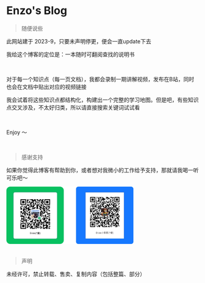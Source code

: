 # Enzo's Blog



>  随便说些

此网站建于 2023-9，只要未声明停更，便会一直update下去

我给这个博客的定位是：一本随时可翻阅查找的说明书

<br />

对于每一个知识点（每一页文档），我都会录制一期讲解视频，发布在B站，同时也会在文档中贴出对应的视频链接

我会试着将这些知识点都结构化，构建出一个完整的学习地图。但是吧，有些知识点交叉涉及，不太好归类，所以请直接搜索关键词试试看

<br />

Enjoy ～

<br />

> 感谢支持

如果你觉得此博客有帮助到你，或者想对我微小的工作给予支持，那就请我喝一听可乐吧～



<img src="_media/pay.jpg" width="333">

<br />

<br />

> 声明

未经许可，禁止转载、售卖、复制内容（包括整篇、部分）
